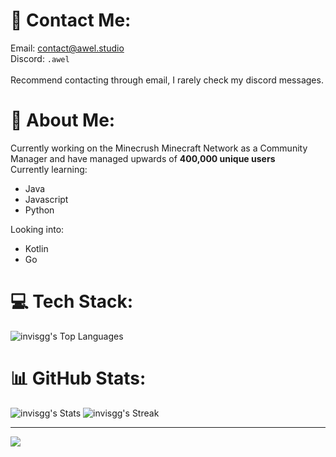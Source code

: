 # 📩 Contact Me:

Email: contact@awel.studio<br>Discord: `.awel`<br><br>Recommend contacting through email, I rarely check my discord messages.

# 💫 About Me:
Currently working on the Minecrush Minecraft Network as a Community Manager and have managed upwards of **400,000 unique users** <br>
Currently learning:<br>
- Java
- Javascript
- Python<br>

Looking into:
- Kotlin 
- Go

# 💻 Tech Stack:
![invisgg's Top Languages](https://github-readme-stats.vercel.app/api/top-langs/?username=invisgg&theme=tokyonight&show_icons=true&hide_border=false&layout=compact)
# 📊 GitHub Stats:
![invisgg's Stats](https://github-readme-stats.vercel.app/api?username=invisgg&theme=tokyonight&show_icons=true&hide_border=false&count_private=true)
![invisgg's Streak](https://github-readme-streak-stats.herokuapp.com/?user=invisgg&theme=tokyonight&hide_border=false)

---
[![](https://visitcount.itsvg.in/api?id=invisgg&icon=0&color=0)](https://visitcount.itsvg.in)
